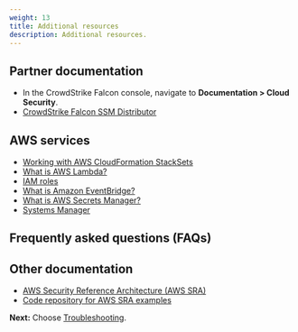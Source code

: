 ```yaml
---
weight: 13
title: Additional resources
description: Additional resources.
---
```


## Partner documentation

* In the CrowdStrike Falcon console, navigate to **Documentation > Cloud Security**.
* [CrowdStrike Falcon SSM Distributor](https://github.com/CrowdStrike/aws-ssm-distributor/tree/main/official-package)

## AWS services

* [Working with AWS CloudFormation StackSets](https://docs.aws.amazon.com/AWSCloudFormation/latest/UserGuide/what-is-cfnstacksets.html)
* [What is AWS Lambda?](https://docs.aws.amazon.com/lambda/latest/dg/welcome.html)
* [IAM roles](https://docs.aws.amazon.com/IAM/latest/UserGuide/id_roles.html)
* [What is Amazon EventBridge?](https://docs.aws.amazon.com/eventbridge/latest/userguide/eb-what-is.html)
* [What is AWS Secrets Manager?](https://docs.aws.amazon.com/secretsmanager/latest/userguide/intro.html)
* [Systems Manager](https://docs.aws.amazon.com/systems-manager/latest/userguide/what-is-systems-manager.html)

## Frequently asked questions (FAQs)

## Other documentation

* [AWS Security Reference Architecture (AWS SRA)](https://docs.aws.amazon.com/prescriptive-guidance/latest/security-reference-architecture/welcome.html)
* [Code repository for AWS SRA examples](https://docs.aws.amazon.com/prescriptive-guidance/latest/security-reference-architecture/code-repo.html)


**Next:** Choose [Troubleshooting](/troubleshooting/index.html).